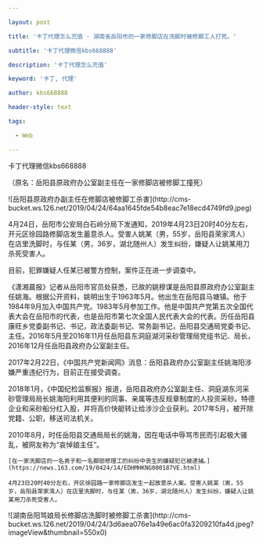 ---
layout: post
title: '卡丁代理怎么充值 - 湖南省岳阳市的一家修脚店在洗脚时被修脚工人打死。'
subtitle: '卡丁代理微信kbs668888'
description: '卡丁代理怎么充值'
keyword: '卡丁, 代理'
author: kbs668888
header-style: text
tags:
  - Web
---
卡丁代理微信kbs668888

（原名：岳阳县原政府办公室副主任在一家修脚店被修脚工撞死）

![岳阳县原政府办副主任在修脚店被修脚工杀害](http://cms-
bucket.ws.126.net/2019/04/24/64aa1645fde54b8eac7e18ecd4749fd9.jpeg)

4月24日，岳阳市公安局白石岭分局下发通知，2019年4月23日20时40分左右，开元区徐园路修脚店发生蓄意杀人。受害人姚某（男，55岁，岳阳县荣家湾人）在店里洗脚时，与任某（男，36岁，湖北随州人）发生纠纷，嫌疑人让姚某用刀杀死受害人。

目前，犯罪嫌疑人任某已被警方控制，案件正在进一步调查中。

《潇湘晨报》记者从岳阳市官员处获悉，已故的姚穆谋是岳阳县原政府办公室副主任姚海。根据公开资料，姚明出生于1963年5月。他出生在岳阳县马塘镇。他于1984年9月加入中国共产党。1983年5月参加工作。他是中国共产党第五次全国代表大会在岳阳市的代表，也是岳阳市第七次全国人民代表大会的代表。历任岳阳县康旺乡党委副书记、书记，政法委副书记、常务副书记，岳阳县交通局党委书记、主任。2016年5月至2016年11月任岳阳县东洞庭湖河采砂管理局党组书记、局长，2016年12月任岳阳县政府办公室副主任。

2017年2月22日，《中国共产党新闻网》消息：岳阳县政府办公室副主任姚海阳涉嫌严重违纪行为，目前正在接受调查。

2018年1月，《中国纪检监察报》报道，岳阳县政府办公室副主任、洞庭湖东河采砂管理局局长姚海阳利用其便利的同事、亲属等违反规章制度的人投资采砂。特德企业和采砂船分红入股，并将高价快艇转让给涉沙企业获利。2017年5月，被开除党籍、公职，移送司法机关。

2010年8月，时任岳阳县交通局局长的姚海，因在电话中辱骂市民而引起极大骚乱，被网友称为“哀悼娘主任”。

    
    
    [在一家洗脚店的一名男子和一名脚部修理工的纠纷中丧生的嫌疑犯已被逮捕。](https://news.163.com/19/0424/14/EDHMHKNG000187VE.html)
    
    4月23日20时40分左右，开区徐园路一家修脚店发生一起故意杀人案。受害人姚某（男，55岁，岳阳县荣家湾人）在店里洗脚时，与任某（男，36岁，湖北随州人）发生纠纷，嫌疑人让姚某用刀杀死受害人。

![湖南岳阳骂娘局长修脚店洗脚时被修脚工杀害](http://cms-
bucket.ws.126.net/2019/04/24/3d6aea076e1a49e6ac0fa3209210fa4d.jpeg?imageView&thumbnail=550x0)  

  

